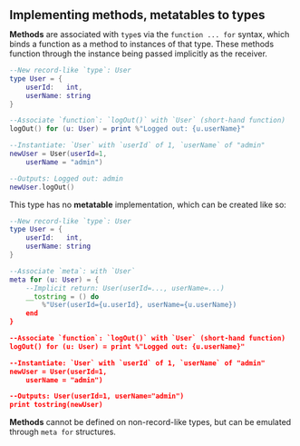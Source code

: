 <h2 style="margin:0; line-height:1.1;">Implementing methods, metatables to types</h2>

**Methods** are associated with `type`s via the `function ... for` syntax, which binds a function as a method to instances of that type. These methods function through the instance being passed implicitly as the receiver.

```lua
--New record-like `type`: User
type User = {
    userId:   int,
    userName: string
}

--Associate `function`: `logOut()` with `User` (short-hand function)
logOut() for (u: User) = print %"Logged out: {u.userName}"

--Instantiate: `User` with `userId` of 1, `userName` of "admin"
newUser = User(userId=1,
    userName = "admin")

--Outputs: Logged out: admin
newUser.logOut()
```

This type has no **metatable** implementation, which can be created like so:

```lua
--New record-like `type`: User
type User = {
    userId:   int,
    userName: string
}

--Associate `meta`: with `User`
meta for (u: User) = {
    --Implicit return: User(userId=..., userName=...)
    __tostring = () do
        %"User(userId={u.userId}, userName={u.userName})
    end
}

--Associate `function`: `logOut()` with `User` (short-hand function)
logOut() for (u: User) = print %"Logged out: {u.userName}"

--Instantiate: `User` with `userId` of 1, `userName` of "admin"
newUser = User(userId=1,
    userName = "admin")

--Outputs: User(userId=1, userName="admin")
print tostring(newUser)
```

**Methods** cannot be defined on non-record-like types, but can be emulated through `meta for` structures.